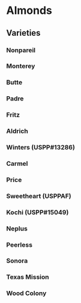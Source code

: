 Almonds
============

## Varieties

### Nonpareil

### Monterey

### Butte

### Padre

### Fritz

### Aldrich 

### Winters (USPP#13286)

### Carmel

### Price

### Sweetheart (USPPAF) 

### Kochi (USPP#15049)

### Neplus

### Peerless

### Sonora

### Texas Mission

### Wood Colony
